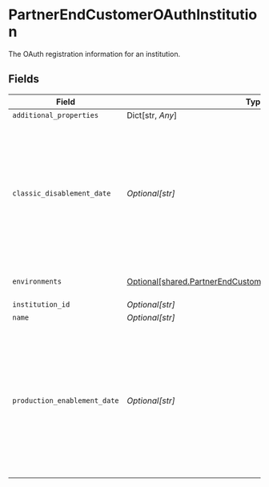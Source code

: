 # PartnerEndCustomerOAuthInstitution

The OAuth registration information for an institution.


## Fields

| Field                                                                                                                                                       | Type                                                                                                                                                        | Required                                                                                                                                                    | Description                                                                                                                                                 |
| ----------------------------------------------------------------------------------------------------------------------------------------------------------- | ----------------------------------------------------------------------------------------------------------------------------------------------------------- | ----------------------------------------------------------------------------------------------------------------------------------------------------------- | ----------------------------------------------------------------------------------------------------------------------------------------------------------- |
| `additional_properties`                                                                                                                                     | Dict[str, *Any*]                                                                                                                                            | :heavy_minus_sign:                                                                                                                                          | N/A                                                                                                                                                         |
| `classic_disablement_date`                                                                                                                                  | *Optional[str]*                                                                                                                                             | :heavy_minus_sign:                                                                                                                                          | The date on which non-OAuth Item adds will no longer be supported for this institution, or an empty string if no such date has been set by the institution. |
| `environments`                                                                                                                                              | [Optional[shared.PartnerEndCustomerOAuthInstitutionEnvironments]](../../models/shared/partnerendcustomeroauthinstitutionenvironments.md)                    | :heavy_minus_sign:                                                                                                                                          | Registration statuses by environment.                                                                                                                       |
| `institution_id`                                                                                                                                            | *Optional[str]*                                                                                                                                             | :heavy_minus_sign:                                                                                                                                          | N/A                                                                                                                                                         |
| `name`                                                                                                                                                      | *Optional[str]*                                                                                                                                             | :heavy_minus_sign:                                                                                                                                          | N/A                                                                                                                                                         |
| `production_enablement_date`                                                                                                                                | *Optional[str]*                                                                                                                                             | :heavy_minus_sign:                                                                                                                                          | The date on which the end customer's application was approved by the institution, or an empty string if their application has not yet been approved.        |